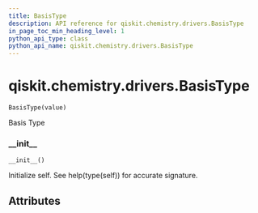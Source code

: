```yaml
---
title: BasisType
description: API reference for qiskit.chemistry.drivers.BasisType
in_page_toc_min_heading_level: 1
python_api_type: class
python_api_name: qiskit.chemistry.drivers.BasisType
---
```


# qiskit.chemistry.drivers.BasisType

<span id="qiskit.chemistry.drivers.BasisType" />

`BasisType(value)`

Basis Type

### \_\_init\_\_

<span id="qiskit.chemistry.drivers.BasisType.__init__" />

`__init__()`

Initialize self. See help(type(self)) for accurate signature.

## Attributes

